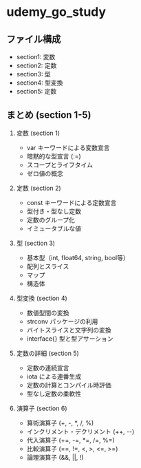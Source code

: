 # udemy_go_study

## ファイル構成
- section1: 変数
- section2: 定数
- section3: 型
- section4: 型変換
- section5: 定数

## まとめ (section 1-5)

1. 変数 (section 1)
   - var キーワードによる変数宣言
   - 暗黙的な型宣言 (:=)
   - スコープとライフタイム
   - ゼロ値の概念

2. 定数 (section 2)
   - const キーワードによる定数宣言
   - 型付き・型なし定数
   - 定数のグループ化
   - イミュータブルな値

3. 型 (section 3)
   - 基本型（int, float64, string, bool等）
   - 配列とスライス
   - マップ
   - 構造体

4. 型変換 (section 4)
   - 数値型間の変換
   - strconv パッケージの利用
   - バイトスライスと文字列の変換
   - interface{} 型と型アサーション

5. 定数の詳細 (section 5)
   - 定数の連続宣言
   - iota による連番生成
   - 定数の計算とコンパイル時評価
   - 型なし定数の柔軟性

6. 演算子 (section 6)
   - 算術演算子 (+, -, *, /, %)
   - インクリメント・デクリメント (++, --)
   - 代入演算子 (+=, -=, *=, /=, %=)
   - 比較演算子 (==, !=, <, >, <=, >=)
   - 論理演算子 (&&, ||, !)

